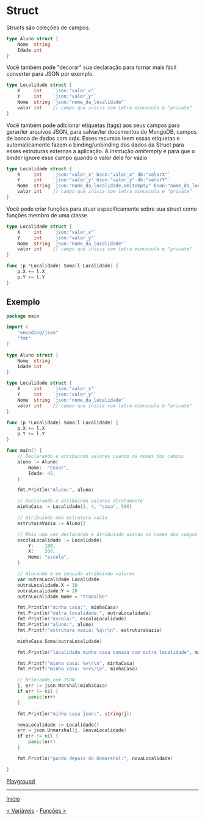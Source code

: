 # Struct

Structs são coleções de campos.

```go
type Aluno struct {
	Nome  string
	Idade int
}
```

Você também pode "decorar" sua declaração para tornar mais fácil converter para JSON por exemplo.

```go
type Localidade struct {
	X     int    `json:"valor_x"`
	Y     int    `json:"valor_y"`
	Nome  string `json:"nome_da_localidade"`
	valor int    // campo que inicia com letra minuscula é "private"
}
```

Você também pode adicionar etiquetas (tags) aos seus campos para gerar/ler arquivos JSON, para salvar/ler documentos do MongoDB, campos de banco de dados com sqlx. Esses recursos leem essas etiquetas e automaticamente fazem o binding/unbinding dos dados da Struct para esses estruturas externas a aplicação. A instrução *omitempty* é para que o binder ignore esse campo quando o valor dele for vazio

```go
type Localidade struct {
	X     int    `json:"valor_x" bson:"valor_x" db:"valorX"`
	Y     int    `json:"valor_y" bson:"valor_y" db:"valorY"`
	Nome  string `json:"nome_da_localidade,omitempty" bson:"nome_da_localidade,omitempty" db:"nomeDaLocalidade,omitempty"`
	valor int    // campo que inicia com letra minuscula é "private"
}
```

Você pode criar funções para atuar especificamente sobre sua struct como funções membro de uma classe.

```go
type Localidade struct {
	X     int    `json:"valor_x"`
	Y     int    `json:"valor_y"`
	Nome  string `json:"nome_da_localidade"`
	valor int    // campo que inicia com letra minuscula é "private"
}

func (p *Localidade) Soma(l Localidade) {
	p.X += l.X
	p.Y += l.Y
}
```

## Exemplo

```go
package main

import (
	"encoding/json"
	"fmt"
)

type Aluno struct {
	Nome  string
	Idade int
}

type Localidade struct {
	X     int    `json:"valor_x"`
	Y     int    `json:"valor_y"`
	Nome  string `json:"nome_da_localidade"`
	valor int    // campo que inicia com letra minuscula é "private"
}

func (p *Localidade) Soma(l Localidade) {
	p.X += l.X
	p.Y += l.Y
}

func main() {
	// Declarando e atribuindo valores usando os nomes dos campos
	aluno := Aluno{
		Nome:  "Cesar",
		Idade: 42,
	}

	fmt.Println("Aluno:", aluno)

	// Declarando e atribuindo valores diretamente
	minhaCasa := Localidade{3, 4, "casa", 500}

	// Atribuindo uma estrutura vazia
	estruturaVazia := Aluno{}

	// Mais uma vez declarando e atribuindo usando os nomes dos campos
	escolaLocalidade := Localidade{
		Y:    100,
		X:    200,
		Nome: "escola",
	}

	// Alocando e em seguida atribuindo valores
	var outraLocalidade Localidade
	outraLocalidade.X = 10
	outraLocalidade.Y = 20
	outraLocalidade.Nome = "trabalho"

	fmt.Println("minha casa:", minhaCasa)
	fmt.Println("outra localidade:", outraLocalidade)
	fmt.Println("escola:", escolaLocalidade)
	fmt.Println("aluno:", aluno)
	fmt.Printf("estrutura vazia: %q\r\n", estruturaVazia)

	minhaCasa.Soma(outraLocalidade)

	fmt.Println("localidade minha casa somada com outra localidade", minhaCasa)

	fmt.Printf("minha casa: %v\r\n", minhaCasa)
	fmt.Printf("minha casa: %+v\r\n", minhaCasa)

	// Brincando com JSON
	j, err := json.Marshal(minhaCasa)
	if err != nil {
		panic(err)
	}

	fmt.Println("minha casa json:", string(j))

	novaLocalidade := Localidade{}
	err = json.Unmarshal(j, &novaLocalidade)
	if err != nil {
		panic(err)
	}

	fmt.Println("pondo depois do Unmarshal:", novaLocalidade)

}
```
[Playground](https://play.golang.org/p/_TiiFcxGx_)

---
[Inicio](../README.md)

[< Variáveis](../variaveis/) - [Funções >](../funcoes/)
